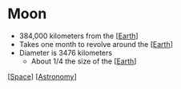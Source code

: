 # Moon

- 384,000 kilometers from the [[Earth]]
- Takes one month to revolve around the [[Earth]]
- Diameter is 3476 kilometers
  - About $1/4$ the size of the [[Earth]]

[[Space]] [[Astronomy]]

[//begin]: # "Autogenerated link references for markdown compatibility"
[Earth]: earth "Earth 🜨"
[Space]: space "Space"
[Astronomy]: astronomy "Astronomy"
[//end]: # "Autogenerated link references"
